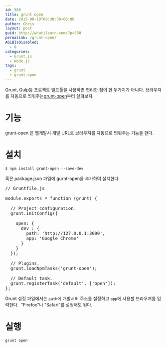 ```yaml
---
id: 580
title: grunt open
date: 2015-08-10T09:38:30+00:00
author: Chris
layout: post
guid: http://whatilearn.com/?p=580
permalink: /grunt-open/
AGLBIsDisabled:
  - 0
categories:
  - Grunt.js
  - Node.js
tags:
  - grunt
  - grunt-open
---
```

Grunt, Gulp등 프로젝트 빌드툴을 사용하면 편리한 점이 한 두가지가 아니다. 브라우져를 자동으로 띄워주는<a href="https://github.com/jsoverson/grunt-open">grunt-open</a>부터 살펴보자.

# 기능

grunt-open 은 웹개발시 개발 URL로 브라우져를 자동으로 띄워주는 기능을 한다.

# 설치

```
$ npm install grunt-open --save-dev
```

혹은 package.json 파일에 gurnt-open을 추가하여 설치한다.
<pre class="lang:default decode:true">// Gruntfile.js

module.exports = function (grunt) {

  // Project configuration.
  grunt.initConfig({

    open: {
      dev : {
        path: 'http://127.0.0.1:3000',
        app: 'Google Chrome'
      }
    }
  });

  // Plugins.
  grunt.loadNpmTasks('grunt-open');

  // Default task.
  grunt.registerTask('default', ['open']);
};
</pre>
Grunt 설정 파일에서는 `path`에 개발서버 주소를 설정하고 `app`에 사용할 브라우져를 입력한다.  "Firefox"나 "Safari"를 설정해도 된다.

# 실행

```
grunt open
```
